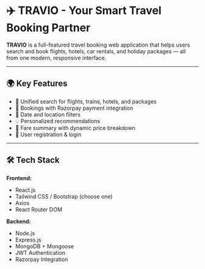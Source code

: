 # ✈️ TRAVIO - Your Smart Travel Booking Partner

**TRAVIO** is a full-featured travel booking web application that helps users search and book flights, hotels, car rentals, and holiday packages — all from one modern, responsive interface.

---

## 🌍 Key Features

- 🔎 Unified search for flights, trains, hotels, and packages
- 🧳 Bookings with Razorpay payment integration
- 📆 Date and location filters
- 💡 Personalized recommendations
- 🧾 Fare summary with dynamic price breakdown
- 🔐 User registration & login

---

## 🛠️ Tech Stack

**Frontend:**
- React.js
- Tailwind CSS / Bootstrap (choose one)
- Axios
- React Router DOM

**Backend:**
- Node.js
- Express.js
- MongoDB + Mongoose
- JWT Authentication
- Razorpay Integration
